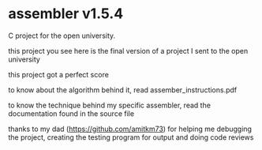 # assembler v1.5.4
C project for the open university. 

this project you see here is the final version of a project I sent to the open university

this project got a perfect score

to know about the algorithm behind it, read assember_instructions.pdf

to know the technique behind my specific assembler, read the documentation found in the source file

thanks to my dad (https://github.com/amitkm73) for helping me debugging the project, creating the testing program for output and doing code reviews
